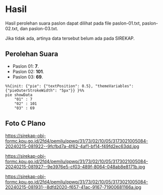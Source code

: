 # Hasil

Hasil perolehan suara paslon dapat dilihat pada file paslon-01.txt, paslon-02.txt, dan paslon-03.txt.

Jika tidak ada, artinya data tersebut belum ada pada SIREKAP.

## Perolehan Suara

 * Paslon 01: **7**.
 * Paslon 02: **101**.
 * Paslon 03: **69**.

```mermaid
%%{init: {"pie": {"textPosition": 0.5}, "themeVariables": {"pieOuterStrokeWidth": "5px"}} }%%
pie showData
    "01" : 7
    "02" : 101
    "03" : 69
```
## Foto C Plano

https://sirekap-obj-formc.kpu.go.id/2fd4/pemilu/ppwp/31/73/02/10/05/3173021005084-20240215-081922--9fcfbd7a-4f62-4af1-bf14-f49fd2ec63dd.jpg

https://sirekap-obj-formc.kpu.go.id/2fd4/pemilu/ppwp/31/73/02/10/05/3173021005084-20240215-081927--9e3976e5-cf03-489f-8064-048ab8e8171b.jpg

https://sirekap-obj-formc.kpu.go.id/2fd4/pemilu/ppwp/31/73/02/10/05/3173021005084-20240215-081931--8dfd2020-f657-41ac-9167-71900681166a.jpg
